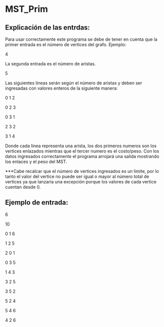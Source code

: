 # MST_Prim

## Explicación de las entrdas:
Para usar correctamente este programa se debe de tener en cuenta que la primer entrada es el número de vertices del grafo.
Ejemplo:

4

La segunda entrada es el número de aristas.

5

Las siguientes lineas serán según el número de aristas y deben ser ingresadas con valores enteros de la siguiente manera: 

0 1 2

0 2 3

0 3 1

2 3 2

3 1 4

Donde cada linea representa una arista, los dos primeros numeros son los vertices enlazados mientras que el tercer numero es el costo/peso.
Con los datos ingresados correctamente el programa arrojará una salida mostrando los enlaces y el peso del MST.

***Cabe recalcar que el número de vertices ingresados es un limite, por lo tanto el valor del vertice no puede ser igual o mayor al número total de vertices ya que lanzaría una excepción porque los valores de cada vertice cuentan desde 0.

## Ejemplo de entrada:

6


10


0 1 6

1 2 5

2 0 1

0 3 5

1 4 3

3 2 5

3 5 2

5 2 4

5 4 6

4 2 6
